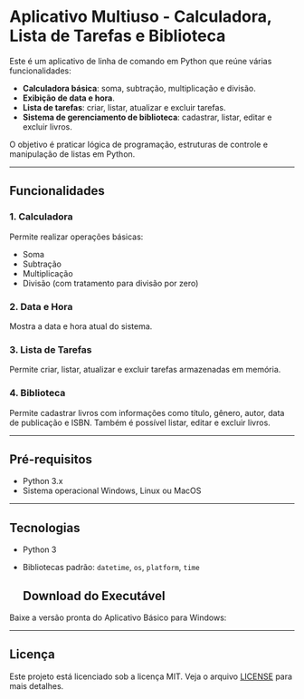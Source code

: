 # Aplicativo Multiuso - Calculadora, Lista de Tarefas e Biblioteca

Este é um aplicativo de linha de comando em Python que reúne várias funcionalidades:

- **Calculadora básica**: soma, subtração, multiplicação e divisão.
- **Exibição de data e hora**.
- **Lista de tarefas**: criar, listar, atualizar e excluir tarefas.
- **Sistema de gerenciamento de biblioteca**: cadastrar, listar, editar e excluir livros.

O objetivo é praticar lógica de programação, estruturas de controle e manipulação de listas em Python.

---

## Funcionalidades

### 1. Calculadora
Permite realizar operações básicas:
- Soma
- Subtração
- Multiplicação
- Divisão (com tratamento para divisão por zero)

### 2. Data e Hora
Mostra a data e hora atual do sistema.

### 3. Lista de Tarefas
Permite criar, listar, atualizar e excluir tarefas armazenadas em memória.

### 4. Biblioteca
Permite cadastrar livros com informações como título, gênero, autor, data de publicação e ISBN. Também é possível listar, editar e excluir livros.

---

## Pré-requisitos

- Python 3.x
- Sistema operacional Windows, Linux ou MacOS

---

## Tecnologias

- Python 3
- Bibliotecas padrão: `datetime`, `os`, `platform`, `time`

  ## Download do Executável

Baixe a versão pronta do Aplicativo Básico para Windows:

---

## Licença

Este projeto está licenciado sob a licença MIT. Veja o arquivo [LICENSE](LICENSE) para mais detalhes.
